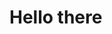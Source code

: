 Hello there[](https://user-images.githubusercontent.com/18350557/176309783-0785949b-9127-417c-8b55-ab5a4333674e.gif)
===================================================================================================================================
